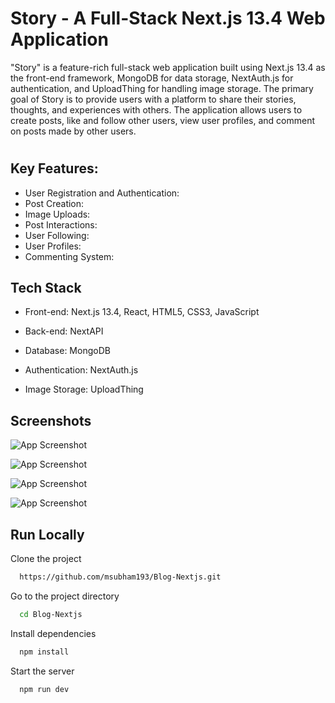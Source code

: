 
# Story - A Full-Stack Next.js 13.4 Web Application

"Story" is a feature-rich full-stack web application built using Next.js 13.4 as the front-end framework, MongoDB for data storage, NextAuth.js for authentication, and UploadThing for handling image storage. The primary goal of Story is to provide users with a platform to share their stories, thoughts, and experiences with others. The application allows users to create posts, like and follow other users, view user profiles, and comment on posts made by other users.


#


## Key Features:

- User Registration and Authentication:
- Post Creation:
- Image Uploads: 
- Post Interactions: 
- User Following:
- User Profiles:
- Commenting System: 


## Tech Stack

- Front-end: Next.js 13.4, React, HTML5, CSS3, JavaScript

- Back-end: NextAPI
- Database: MongoDB
- Authentication: NextAuth.js
- Image Storage: UploadThing


## Screenshots

![App Screenshot](https://firebasestorage.googleapis.com/v0/b/community-486c7.appspot.com/o/Screenshot%202023-07-27%20at%202.18.52%20PM-min.png?alt=media&token=08f2b34c-518e-4aac-b024-79ae748d46c6)


![App Screenshot](https://firebasestorage.googleapis.com/v0/b/community-486c7.appspot.com/o/Screenshot%202023-07-27%20at%202.19.00%20PM-min.png?alt=media&token=e050e154-5a20-41ba-b7a6-64f5866a97b5)



![App Screenshot](https://firebasestorage.googleapis.com/v0/b/community-486c7.appspot.com/o/Screenshot%202023-07-27%20at%202.19.15%20PM-min.png?alt=media&token=8f6310fd-5883-4e33-9b22-699ccb606712)


![App Screenshot](https://firebasestorage.googleapis.com/v0/b/community-486c7.appspot.com/o/Screenshot%202023-07-27%20at%202.19.30%20PM-min.png?alt=media&token=352a852f-ec75-4360-86f3-71e72cdc3692)








## Run Locally

Clone the project

```bash
  https://github.com/msubham193/Blog-Nextjs.git
```

Go to the project directory

```bash
  cd Blog-Nextjs
```

Install dependencies

```bash
  npm install
```

Start the server

```bash
  npm run dev
```

